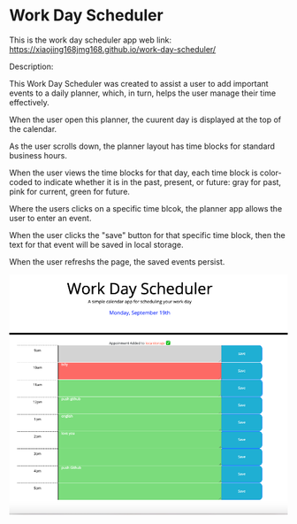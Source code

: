 # Work Day Scheduler 

This is the work day scheduler app web link: https://xiaojing168jmg168.github.io/work-day-scheduler/

Description:

This Work Day Scheduler was created to assist a user to add important events to a daily planner, which, in turn, helps the user manage their time effectively.

When the user open this planner, the cuurent day is displayed at the top of the calendar.

As the user scrolls down, the planner layout has time blocks for standard business hours.

When the user views the time blocks for that day, each time block is color-coded to indicate whether it is in the past, present, or future: gray for past, pink for current, green for future.

Where the users clicks on a specific time blcok, the planner app allows the user to enter an event.

When the user clicks the "save" button for that specific time block, then the text for that event will be saved in local storage.

When the user refreshs the page, the saved events persist.

![screenshot](./Develop/images/screen-shot.jpg)